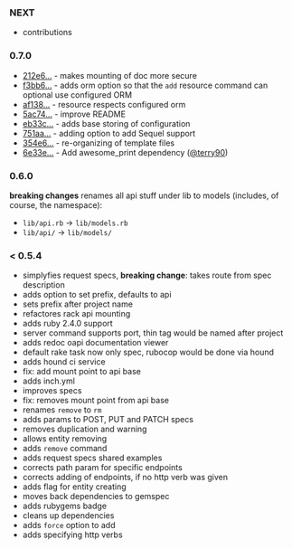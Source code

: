 ### NEXT

- contributions

### 0.7.0

- [212e6…](https://github.com/LeFnord/grape-starter/commit/212e6245e10598efe286143dac39f46134c58c54) - makes mounting of doc more secure
- [f3bb6…](https://github.com/LeFnord/grape-starter/commit/f3bb63fdee79df4552316524b1ac3adaebab811a) - adds orm option so that the `add` resource command can optional use configured ORM
- [af138…](https://github.com/LeFnord/grape-starter/commit/af1388ae6479b81646c56ac55f856ea275dc9817) - resource respects configured orm
- [5ac74…](https://github.com/LeFnord/grape-starter/commit/5ac747a7fb44d97eedbeba1e7a11e475846d7743) - improve README
- [eb33c…](https://github.com/LeFnord/grape-starter/commit/eb33c910c623b34db54ccb64ee59af4c639029e4) - adds base storing of configuration
- [751aa…](https://github.com/LeFnord/grape-starter/commit/751aa8ae929bed0ff66ac9830468279238bec252) - adding option to add Sequel support
- [354e6…](https://github.com/LeFnord/grape-starter/commit/354e63abd77751fe0f3a1b405bb49ab754ab1522) - re-organizing of template files
- [6e33e…](https://github.com/LeFnord/grape-starter/commit/6e33e8137aa293eef66913c50010c53d284a0d8d) - Add awesome_print dependency ([@terry90](https://github.com/terry90))

### 0.6.0

**breaking changes** renames all api stuff under lib to models (includes, of course, the namespace):
  - `lib/api.rb` -> `lib/models.rb`
  - `lib/api/` -> `lib/models/`

### < 0.5.4

- simplyfies request specs, **breaking change**: takes route from spec description
- adds option to set prefix, defaults to api
- sets prefix after project name
- refactores rack api mounting
- adds ruby 2.4.0 support
- server command supports port, thin tag would be named after project
- adds redoc oapi documentation viewer
- default rake task now only spec, rubocop would be done via hound
- adds hound ci service
- fix: add mount point to api base
- adds inch.yml
- improves specs
- fix: removes mount point from api base
- renames `remove` to `rm`
- adds params to POST, PUT and PATCH specs
- removes duplication and warning
- allows entity removing
- adds `remove` command
- adds request specs shared examples
- corrects path param for specific endpoints
- corrects adding of endpoints, if no http verb was given
- adds flag for entity creating
- moves back dependencies to gemspec
- adds rubygems badge
- cleans up dependencies
- adds `force` option to add
- adds specifying http verbs

